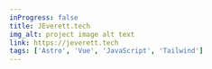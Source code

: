```yaml
---
inProgress: false
title: JEverett.tech
img_alt: project image alt text
link: https://jeverett.tech
tags: ['Astro', 'Vue', 'JavaScript', 'Tailwind']
---
```


